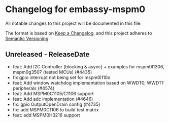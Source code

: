 # Changelog for embassy-mspm0

All notable changes to this project will be documented in this file.

The format is based on [Keep a Changelog](https://keepachangelog.com/en/1.0.0/),
and this project adheres to [Semantic Versioning](https://semver.org/spec/v2.0.0.html).

<!-- next-header -->
## Unreleased - ReleaseDate
 
- feat: Add I2C Controller (blocking & async) + examples for mspm0l1306, mspm0g3507 (tested MCUs) (#4435)
- fix gpio interrupt not being set for mspm0l110x
- feat: Add window watchdog implementation based on WWDT0, WWDT1 peripherals (#4574)
- feat: Add MSPM0C1105/C1106 support
- feat: Add adc implementation (#4646)
- fix: gpio OutputOpenDrain config (#4735)
- fix: add MSPM0C1106 to build test matrix
- feat: add MSPM0H3216 support
